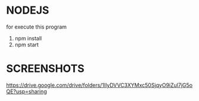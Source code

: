 # NODEJS
for execute this program
1. npm install
2. npm start


# SCREENSHOTS
https://drive.google.com/drive/folders/1lIyDVVC3XYMxc50SjqyO9iZul7jG5oQE?usp=sharing

